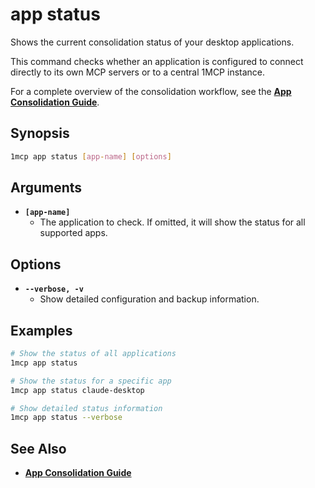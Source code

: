 # app status

Shows the current consolidation status of your desktop applications.

This command checks whether an application is configured to connect directly to its own MCP servers or to a central 1MCP instance.

For a complete overview of the consolidation workflow, see the **[App Consolidation Guide](../../guide/app-consolidation.md)**.

## Synopsis

```bash
1mcp app status [app-name] [options]
```

## Arguments

- **`[app-name]`**
  - The application to check. If omitted, it will show the status for all supported apps.

## Options

- **`--verbose, -v`**
  - Show detailed configuration and backup information.

## Examples

```bash
# Show the status of all applications
1mcp app status

# Show the status for a specific app
1mcp app status claude-desktop

# Show detailed status information
1mcp app status --verbose
```

## See Also

- **[App Consolidation Guide](../../guide/app-consolidation.md#the-consolidation-workflow)**
